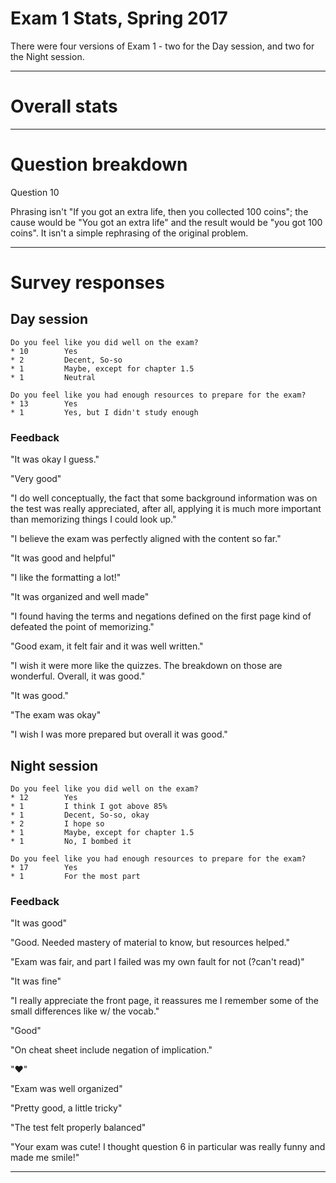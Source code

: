 # Exam 1 Stats, Spring 2017

There were four versions of Exam 1 - two for the Day session,
and two for the Night session.

---

# Overall stats

---

# Question breakdown

Question 10

Phrasing isn't "If you got an extra life, then you collected 100 coins";
the cause would be "You got an extra life" and the result would be
"you got 100 coins". It isn't a simple rephrasing of the original problem.

---

# Survey responses

## Day session

	Do you feel like you did well on the exam?
	* 10		Yes
	* 2			Decent, So-so
	* 1			Maybe, except for chapter 1.5
	* 1			Neutral
	
	Do you feel like you had enough resources to prepare for the exam?
	* 13		Yes
	* 1			Yes, but I didn't study enough

### Feedback

"It was okay I guess."

"Very good"

"I do well conceptually, the fact that some background information was on the test was really appreciated, after all, applying it is much more important than memorizing things I could look up."

"I believe the exam was perfectly aligned with the content so far."

"It was good and helpful"

"I like the formatting a lot!"

"It was organized and well made"

"I found having the terms and negations defined on the first page kind of defeated the point of memorizing."

"Good exam, it felt fair and it was well written."

"I wish it were more like the quizzes. The breakdown on those are wonderful. Overall, it was good."

"It was good."

"The exam was okay"

"I wish I was more prepared but overall it was good."


## Night session


	Do you feel like you did well on the exam?
	* 12		Yes
	* 1			I think I got above 85%
	* 1			Decent, So-so, okay
	* 2			I hope so
	* 1			Maybe, except for chapter 1.5
	* 1			No, I bombed it

	Do you feel like you had enough resources to prepare for the exam?
	* 17		Yes
	* 1			For the most part

### Feedback

"It was good"

"Good. Needed mastery of material to know, but resources helped."

"Exam was fair, and part I failed was my own fault for not (?can't read)"

"It was fine"

"I really appreciate the front page, it reassures me I remember some of the small differences like w/ the vocab."

"Good"

"On cheat sheet include negation of implication."

"♥"

"Exam was well organized"

"Pretty good, a little tricky"

"The test felt properly balanced"

"Your exam was cute! I thought question 6 in particular was really funny and made me smile!"

---
